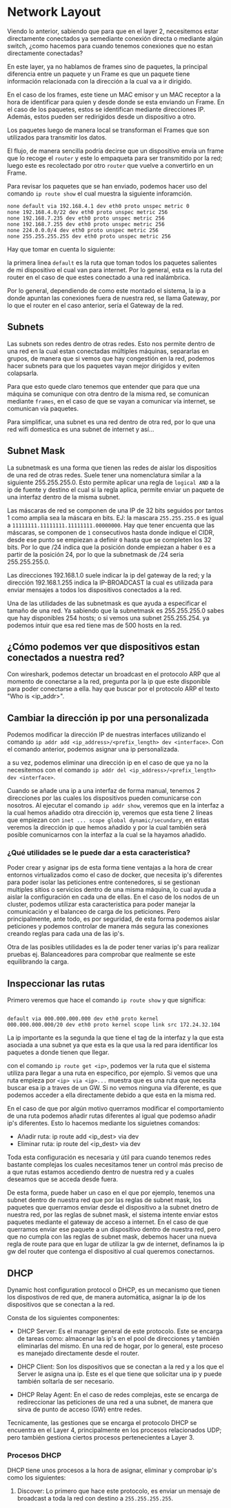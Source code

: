 # Network Layout

Viendo lo anterior, sabiendo que para que en el layer 2, necesitemos estar directamente conectados ya semediante conexión directa o mediante algún switch, ¿como hacemos para cuando tenemos conexiones que no estan directamente conectadas?

En este layer, ya no hablamos de frames sino de paquetes, la principal diferencia entre un paquete y un Frame es que un paquete tiene información relacionada con la dirección a la cual va a ir dirigido.

En el caso de los frames, este tiene un MAC emisor y un MAC receptor a la hora de identificar para quien y desde donde se esta enviando un Frame. En el caso de los paquetes, estos se identifican mediante direcciones IP. Además, estos pueden ser redirigidos desde un dispositivo a otro. 

Los paquetes luego de manera local se transforman el Frames que son utilizados para transmitir los datos.

El flujo, de manera sencilla podría decirse que un dispositivo envía un frame que lo recoge el `router` y este lo empaqueta para ser transmitido por la red; luego este es recolectado por otro `router` que vuelve a convertirlo en un Frame.

Para revisar los paquetes que se han enviado, podemos hacer uso del comando `ip route show` el cual muestra la siguiente inforamción.

``` salida comando ip route show
none default via 192.168.4.1 dev eth0 proto unspec metric 0
none 192.168.4.0/22 dev eth0 proto unspec metric 256
none 192.168.7.235 dev eth0 proto unspec metric 256
none 192.168.7.255 dev eth0 proto unspec metric 256
none 224.0.0.0/4 dev eth0 proto unspec metric 256
none 255.255.255.255 dev eth0 proto unspec metric 256
```

Hay que tomar en cuenta lo siguiente:

la primera linea `default` es la ruta que toman todos los paquetes salientes de mi dispositivo el cual van para internet. Por lo general, esta es la ruta del router en el caso de que estes conectado a una red inalámbrica.

Por lo general, dependiendo de como este montado el sistema, la ip a donde apuntan las conexiones fuera de nuestra red, se llama Gateway, por lo que el router en el caso anterior, sería el Gateway de la red.

## Subnets

Las subnets son redes dentro de otras redes. Esto nos permite dentro de una red en la cual estan conectadas múltiples máquinas, separarlas en grupos, de manera que si vemos que hay congestión en la red, podemos hacer subnets para que los paquetes vayan mejor dirigidos y eviten colapsarla.

Para que esto quede claro tenemos que entender que para que una máquina se comunique con otra dentro de la misma red, se comunican mediante `frames`, en el caso de que se vayan a comunicar vía internet, se comunican vía paquetes.

Para simplificar, una subnet es una red dentro de otra red, por lo que una red wifi domestica es una subnet de internet y así... 

## Subnet Mask

La subnetmask es una forma que tienen las redes de aislar los dispositios de una red de otras redes. Suele tener una nomenclatura similar a la siguiente 255.255.255.0. Esto permite aplicar una regla de `logical AND` a la ip de fuente y destino el cual si la regla aplica, permite enviar un paquete de una interfaz dentro de la misma subnet.

Las máscaras de red se componen de una IP de 32 bits seguidos por tantos 1 como amplia sea la máscara en bits. EJ: la mascara `255.255.255.0` es igual a `11111111.11111111.11111111.00000000`. Hay que tener encuenta que las máscaras, se componen de `1` consecutivos hasta donde indique el CIDR, desde ese punto se empiezan a definir `0` hasta que se completen los 32 bits. Por lo que /24 indica que la posición donde empiezan a haber `0` es a partir de la posición 24, por lo que la subnetmask de /24 seria 255.255.255.0.

Las direcciones 192.168.1.0 suele indicar la ip del gateway de la red; y la dirección 192.168.1.255 indica la IP-BROADCAST la cual es utilizada para enviar mensajes a todos los dispositivos conectados a la red.

Una de las utilidades de las subnetmask es que ayuda a especificar el tamaño de una red. Ya sabiendo que la subnetmask es 255.255.255.0 sabes que hay disponibles 254 hosts; o si vemos una subnet 255.255.254. ya podemos intuir que esa red tiene mas de 500 hosts en la red.

## ¿Cómo podemos ver que dispositivos estan conectados a nuestra red?

Con wireshark, podemos detectar un broadcast en el protocolo ARP que al momento de conectarse a la red, pregunta por la ip que este disponible para poder conectarse a ella. hay que buscar por el protocolo ARP el texto "Who is <ip_addr>".

## Cambiar la dirección ip por una personalizada

Podemos modificar la dirección IP de nuestras interfaces utilizando el comando `ip addr add <ip_address>/<prefix_length> dev <interface>`. Con el comando anterior, podemos asignar una ip personalizada.

a su vez, podemos eliminar una dirección ip en el caso de que ya no la necesitemos con el comando `ip addr del <ip_address>/<prefix_length> dev <interface>`.

Cuando se añade una ip a una interfaz de forma manual, tenemos 2 direcciones por las cuales los dispositivos pueden comunicarse con nosotros. Al ejecutar el comando `ip addr show`, veremos que en la interfaz a la cual hemos añadido otra dirección ip, veremos que esta tiene 2 líneas que empiezan con `inet ... scope global dynamic/secundary`, en estas veremos la dirección ip que hemos añadido y por la cual también será posible comunicarnos con la interfaz a la cual se la hayamos añadido.  

### ¿Qué utilidades se le puede dar a esta caracteristica?

Poder crear y asignar ips de esta forma tiene ventajas a la hora de crear entornos virtualizados como el caso de docker, que necesita ip's diferentes para poder isolar las peticiones entre contenedores, si se gestionan multiples sitios o servicios dentro de una misma máquina, lo cual ayuda a aislar la configuración en cada una de ellas. En el caso de los nodos de un cluster, podemos utilizar esta caracteristica para poder manejar la comunicación y el balanceo de carga de los peticiones. Pero principalmente, ante todo, es por seguridad, de esta forma podemos aislar peticiones y podemos controlar de manera más segura las conexiones creando reglas para cada una de las ip's. 

Otra de las posibles utilidades es la de poder tener varias ip's para realizar pruebas ej. Balanceadores para comprobar que realmente se este equilibrando la carga.

## Inspeccionar las rutas

Primero veremos que hace el comando `ip route show` y que significa:

``` salida de comando ip route show

default via 000.000.000.000 dev eth0 proto kernel
000.000.000.000/20 dev eth0 proto kernel scope link src 172.24.32.104

```

La ip importante es la segunda la que tiene el tag de la interfaz y la que esta asociada a una subnet ya que esta es la que usa la red para identificar los paquetes a donde tienen que llegar.

con el comando `ip route get <ip>`, podemos ver la ruta que el sistema utiliza para llegar a una ruta en especifico, por ejemplo. Si vemos que una ruta empieza por `<ip> via <ip>...` muestra que es una ruta que necesita buscar esa ip a traves de un GW. Si no vemos ninguna via diferente, es que podemos acceder a ella directamente debido a que esta en la misma red.

En el caso de que por algún motivo querramos modificar el comportamiento de una ruta podemos añadir rutas diferentes al igual que podemso añadir ip's diferentes. Esto lo hacemos mediante los siguietnes comandos:

- Añadir ruta: ip route add <ip_dest> via <gateway> dev <interfaz>
- Eliminar ruta: ip route del <ip_dest> via <gateway> dev <interfaz>

Toda esta configuración es necesaria y útil para cuando tenemos redes bastante complejas los cuales necesitamos tener un control más preciso de a que rutas estamos accediendo dentro de nuestra red y a cuales deseamos que se acceda desde fuera.

De esta forma, puede haber un caso en el que por ejemplo, tenemos una subnet dentro de nuestra red que por las reglas de subnet mask, los paquetes que querramos enviar desde el dispositivo a la subnet dnetro de nuestra red, por las reglas de subnet mask, el sistema intente enviar estos paquetes mediante el gateway de acceso a internet. En el caso de que querramos enviar ese paquete a un dispositivo dentro de nuestra red, pero que no cumpla con las reglas de subnet mask, debemos hacer una nueva regla de route para que en lugar de utilizar la gw de internet, definamos la ip gw del router que contenga el dispositivo al cual queremos conectarnos.

## DHCP

Dynamic host configuration protocol o DHCP, es un mecanismo que tienen los dispostivos de red que, de manera automática, asignar la ip de los dispositivos que se conectan a la red. 

Consta de los siguientes componentes:

- DHCP Server: Es el manager general de este protocolo. Este se encarga de tareas como: almacenar las ip's en el pool de direcciones y también eliminarlas del mismo. En una red de hogar, por lo general, este proceso es manejado directamente desde el router.

- DHCP Client: Son los dispositivos que se conectan a la red y a los que el Server le asigna una ip. Este es el que tiene que solicitar una ip y puede también soltarla de ser necesario.

- DHCP Relay Agent: En el caso de redes complejas, este se encarga de redireccionar las peticiones de una red a una subnet, de manera que sirva de punto de acceso (GW) entre redes.

Tecnicamente, las gestiones que se encarga el protocolo DHCP se encuentra en el Layer 4, principalmente en los procesos relacionados UDP; pero también gestiona ciertos procesos pertenecientes a Layer 3.

### Procesos DHCP

DHCP tiene unos procesos a la hora de asignar, eliminar y comprobar ip's como los siguientes:

1. Discover: Lo primero que hace este protocolo, es enviar un mensaje de broadcast a toda la red con destino a `255.255.255.255`.
